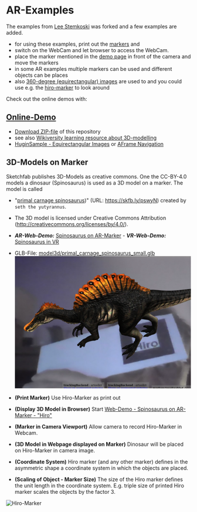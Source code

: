 # AR-Examples
The examples from [Lee Stemkoski](https://github.com/stemkoski/AR-Examples) was forked and a few examples are added.
* for using these examples, print out the [markers](markers/Marker_Printout_AR_demo.pdf) and
* switch on the WebCam and let browser to access the WebCam.
* place the marker mentioned in the [demo page](https://niebert.github.io/AR-Examples) in front of the camera and move the markers
* in some AR examples multiple markers can be used and different objects can be places
* also [360-degree (equirectangular) images](https://www.github.com/niebert/HuginSample) are used to and you could use e.g. the [hiro-marker](markers/Marker_Printout_AR_demo.pdf) to look around

Check out the online demos with:
## [Online-Demo](https://niebert.github.io/AR-Examples)
* [Download ZIP-file](https://github.com/niebert/AR-Examples/archive/refs/heads/master.zip) of this repository
* see also [Wikiversity learning resource about 3D-modelling](https://en.wikiversity.org/wiki/3D_Modelling/Examples/AR_with_Markers)
* [HuginSample - Equirectangular Images](https://www.github.com/niebert/HuginSample) or [AFrame Navigation](https://niebert.github.io/aframe360navigation/)
 
## 3D-Models on Marker
Sketchfab publishes 3D-Models as creative commons. One the CC-BY-4.0 models a dinosaur (Spinosaurus) is used as a 3D model on a marker. The model is called 
* "[primal carnage spinosaurus](https://skfb.ly/pswyN))" (URL: https://skfb.ly/pswyN) created by `seth the yutyrannus`.
* The 3D model is licensed under Creative Commons Attribution (http://creativecommons.org/licenses/by/4.0/).
* ***AR-Web-Demo:*** [Spinosaurus on AR-Marker](https://niebert.github.io/AR-Examples/spinosaurus_hiro_ar.html) - ***VR-Web-Demo:*** [Spinosaurus in VR](https://niebert.github.io/HuginSample/spinosaurus_rieselfelder_aframe.html)
* GLB-File: [model3d/primal_carnage_spinosaurus_small.glb](model3d/primal_carnage_spinosaurus_small.glb)
![Spinosaurus on AR-Marker](./img/spinosaurus_on_ar_marker.png)

* **(Print Marker)** Use Hiro-Marker as print out
* **(Display 3D Model in Browser)** Start [Web-Demo - Spinosaurus on AR-Marker - "Hiro"](https://niebert.github.io/AR-Examples/spinosaurus_hiro_ar.html)
* **(Marker in Camera Viewport)** Allow camera to record Hiro-Marker in Webcam.
* **(3D Model in Webpage displayed on Marker)** Dinosaur will be placed on Hiro-Marker in camera image.
* **(Coordinate System)** Hiro marker (and any other marker) defines in the asymmetric shape a coordinate system in which the objects are placed.
* **(Scaling of Object - Marker Size)** The size of the Hiro marker defines the unit length in the coordinate system. E.g. triple size of printed Hiro marker scales the objects by the factor 3.
  
![Hiro-Marker](./markers/hiro.png)
